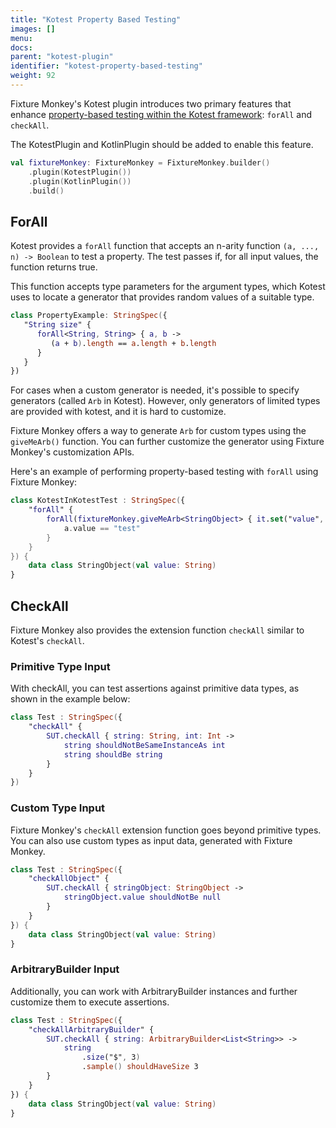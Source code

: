 ```yaml
---
title: "Kotest Property Based Testing"
images: []
menu:
docs:
parent: "kotest-plugin"
identifier: "kotest-property-based-testing"
weight: 92
---
```

Fixture Monkey's Kotest plugin introduces two primary features that enhance [property-based testing within the Kotest framework](https://kotest.io/docs/proptest/property-test-functions.html): `forAll` and `checkAll`.

The KotestPlugin and KotlinPlugin should be added to enable this feature.
```kotlin
val fixtureMonkey: FixtureMonkey = FixtureMonkey.builder()
    .plugin(KotestPlugin())
    .plugin(KotlinPlugin())
    .build()
```

## ForAll
Kotest provides a `forAll` function that accepts an n-arity function `(a, ..., n) -> Boolean` to test a property.
The test passes if, for all input values, the function returns true.

This function accepts type parameters for the argument types, which Kotest uses to locate a generator that provides random values of a suitable type.

```kotlin
class PropertyExample: StringSpec({
   "String size" {
      forAll<String, String> { a, b ->
         (a + b).length == a.length + b.length
      }
   }
})
```

For cases when a custom generator is needed, it's possible to specify generators (called `Arb` in Kotest).
However, only generators of limited types are provided with kotest, and it is hard to customize.

Fixture Monkey offers a way to generate `Arb` for custom types using the `giveMeArb()` function.
You can further customize the generator using Fixture Monkey's customization APIs.

Here's an example of performing property-based testing with `forAll` using Fixture Monkey:

```kotlin
class KotestInKotestTest : StringSpec({
    "forAll" {
        forAll(fixtureMonkey.giveMeArb<StringObject> { it.set("value", "test") }) { a ->
            a.value == "test"
        }
    }
}) {
    data class StringObject(val value: String)
}
```

## CheckAll
Fixture Monkey also provides the extension function `checkAll` similar to Kotest's `checkAll`.

### Primitive Type Input
With checkAll, you can test assertions against primitive data types, as shown in the example below:
```kotlin
class Test : StringSpec({
    "checkAll" {
        SUT.checkAll { string: String, int: Int ->
            string shouldNotBeSameInstanceAs int
            string shouldBe string
        }
    }
})
```

### Custom Type Input
Fixture Monkey's `checkAll` extension function goes beyond primitive types.
You can also use custom types as input data, generated with Fixture Monkey.

```kotlin
class Test : StringSpec({
    "checkAllObject" {
        SUT.checkAll { stringObject: StringObject ->
            stringObject.value shouldNotBe null
        }
    }
}) {
    data class StringObject(val value: String)
}
```

### ArbitraryBuilder Input
Additionally, you can work with ArbitraryBuilder instances and further customize them to execute assertions.

```kotlin
class Test : StringSpec({
    "checkAllArbitraryBuilder" {
        SUT.checkAll { string: ArbitraryBuilder<List<String>> ->
            string
                .size("$", 3)
                .sample() shouldHaveSize 3
        }
    }
}) {
    data class StringObject(val value: String)
}
```
